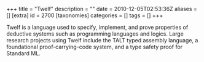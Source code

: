 +++
title = "Twelf"
description = ""
date = 2010-12-05T02:53:36Z
aliases = []
[extra]
id = 2700
[taxonomies]
categories = []
tags = []
+++

Twelf is a language used to specify, implement, and prove properties of deductive systems such as programming languages and logics. Large research projects using Twelf include the TALT typed assembly language, a foundational proof-carrying-code system, and a type safety proof for Standard ML.
